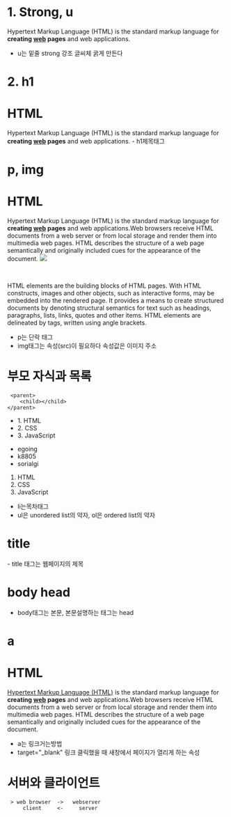 
# 1. Strong, u
Hypertext Markup Language (HTML) is the standard markup language for <strong>creating <u>web</u> pages</strong> and web applications.
- u는 밑줄 strong 강조 글씨체 굵게 만든다


# 2. h1

<h1>HTML</h1>
Hypertext Markup Language (HTML) is the standard markup language for <strong>creating <u>web</u> pages</strong> and web applications.
- h1제목태그

# p, img

<h1>HTML</h1>
<p>Hypertext Markup Language (HTML) is the standard markup language for <strong>creating <u>web</u> pages</strong> and web applications.Web browsers receive HTML documents from a web server or from local storage and render them into multimedia web pages. HTML describes the structure of a web page semantically and originally included cues for the appearance of the document.
<img src="https://s3-ap-northeast-2.amazonaws.com/opentutorials-user-file/module/3135/7648.png">
</p><p style="margin-top:45px;">HTML elements are the building blocks of HTML pages. With HTML constructs, images and other objects, such as interactive forms, may be embedded into the rendered page. It provides a means to create structured documents by denoting structural semantics for text such as headings, paragraphs, lists, links, quotes and other items. HTML elements are delineated by tags, written using angle brackets. </p>

- p는 단락 태그
- img태그는 속성(src)이 필요하다 속성값은 이미지 주소

# 부모 자식과 목록
     <parent>
        <child></child>
    </parent> 



<ul>
  <li>1. HTML</li>
  <li>2. CSS</li>
  <li>3. JavaScript</li>
</ul>
<ul>
  <li>egoing</li>
  <li>k8805</li>
  <li>sorialgi</li>
</ul>

<ol>
  <li>HTML</li>
  <li>CSS</li>
  <li>JavaScript</li>
</ol>


- li는목차태그
- ul은 unordered list의 약자, ol은 ordered list의 약자


# title

<title>WEB1 - html</title>
<meta charset="utf-8">
- title 태그는 웹페이지의 제목

# body head

<!doctype html>
<html>
<head>
  <title>WEB1 - html</title>
  <meta charset="utf-8">
</head>
<body>

- body태그는 본문, 본문설명하는 태그는 head
 
# a
<h1>HTML</h1>
  <p><a href="https://www.w3.org/TR/html5/" target="_blank" title="html5 specification">Hypertext Markup Language (HTML)</a> is the standard markup language for <strong>creating <u>web</u> pages</strong> and web applications.Web browsers receive HTML documents from a web server or from local storage and render them into multimedia web pages. HTML describes the structure of a web page semantically and originally included cues for the appearance of the document.

  - a는 링크거는방법
  - target="_blank" 링크 클릭했을 때 새창에서 페이지가 열리게 하는 속성

  # 서버와 클라이언트
     > web browser  ->   webserver
         client     <-     server 
    